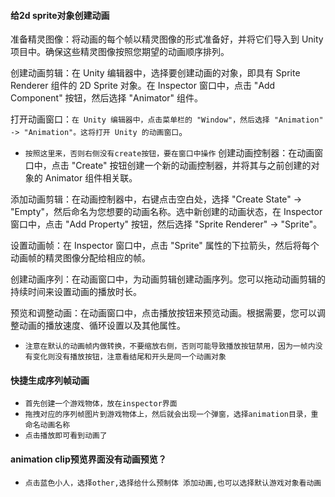 #### 给2d sprite对象创建动画
准备精灵图像：将动画的每个帧以精灵图像的形式准备好，并将它们导入到 Unity 项目中。确保这些精灵图像按照您期望的动画顺序排列。

创建动画剪辑：在 Unity 编辑器中，选择要创建动画的对象，即具有 Sprite Renderer 组件的 2D Sprite 对象。在 Inspector 窗口中，点击 "Add Component" 按钮，然后选择 "Animator" 组件。

打开动画窗口：`在 Unity 编辑器中，点击菜单栏的 "Window"，然后选择 "Animation" -> "Animation"。这将打开 Unity 的动画窗口`。
* `按照这里来，否则右侧没有create按钮，要在窗口中操作`
创建动画控制器：在动画窗口中，点击 "Create" 按钮创建一个新的动画控制器，并将其与之前创建的对象的 Animator 组件相关联。

添加动画剪辑：在动画控制器中，右键点击空白处，选择 "Create State" -> "Empty"，然后命名为您想要的动画名称。选中新创建的动画状态，在 Inspector 窗口中，点击 "Add Property" 按钮，然后选择 "Sprite Renderer" -> "Sprite"。

设置动画帧：在 Inspector 窗口中，点击 "Sprite" 属性的下拉箭头，然后将每个动画帧的精灵图像分配给相应的帧。

创建动画序列：在动画窗口中，为动画剪辑创建动画序列。您可以拖动动画剪辑的持续时间来设置动画的播放时长。

预览和调整动画：在动画窗口中，点击播放按钮来预览动画。根据需要，您可以调整动画的播放速度、循环设置以及其他属性。

* `注意在默认的动画帧内做转换，不要缩放右侧，否则可能导致播放按钮禁用，因为一帧内没有变化则没有播放按钮，注意看结尾和开头是同一个动画对象`

#### 快捷生成序列帧动画
* `首先创建一个游戏物体，放在inspector界面`
* `拖拽对应的序列帧图片到游戏物体上，然后就会出现一个弹窗，选择animation目录，重命名动画名称`
* `点击播放即可看到动画了`

#### animation clip预览界面没有动画预览？
* `点击蓝色小人，选择other,选择给什么预制体 添加动画,也可以选择默认游戏对象看动画`




